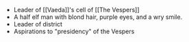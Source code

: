 - Leader of [[Vaeda]]'s cell of [[The Vespers]]
- A half elf man with blond hair, purple eyes, and a wry smile.
- Leader of district
- Aspirations to "presidency" of the Vespers